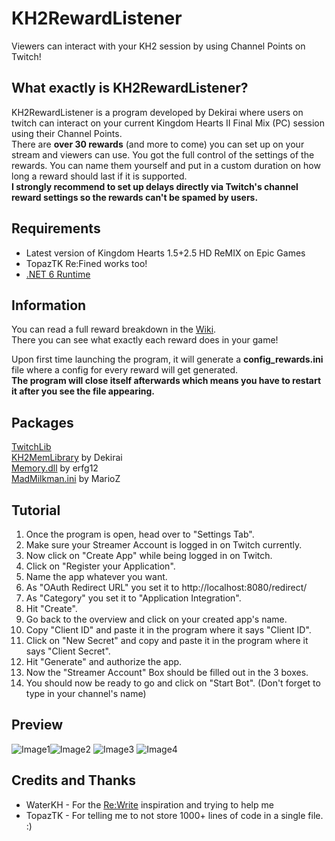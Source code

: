 


# KH2RewardListener

Viewers can interact with your KH2 session by using Channel Points on Twitch!

## What exactly is KH2RewardListener?
KH2RewardListener is a program developed by Dekirai where users on twitch can interact on your current Kingdom Hearts II Final Mix (PC) session using their Channel Points.  
There are **over 30 rewards** (and more to come) you can set up on your stream and viewers can use. 
You got the full control of the settings of the rewards. You can name them yourself and put in a custom duration on how long a reward should last if it is supported.  
**I strongly recommend to set up delays directly via Twitch's channel reward settings so the rewards can't be spamed by users.**

## Requirements

 - Latest version of Kingdom Hearts 1.5+2.5 HD ReMIX on Epic Games
 - TopazTK Re:Fined works too!
 - [.NET 6 Runtime](https://dotnet.microsoft.com/en-us/download/dotnet/6.0)

## Information
You can read a full reward breakdown in the [Wiki](https://github.com/Dekirai/KH2RewardListener/wiki/Rewards).    
There you can see what exactly each reward does in your game!  

Upon first time launching the program, it will generate a **config_rewards.ini** file where a config for every reward will get generated.  
**The program will close itself afterwards which means you have to restart it after you see the file appearing.**

## Packages
[TwitchLib](https://github.com/TwitchLib/TwitchLib)  
[KH2MemLibrary](https://github.com/Dekirai/KHMemLibrary) by Dekirai  
[Memory.dll](https://github.com/erfg12/memory.dll) by erfg12  
[MadMilkman.ini](https://github.com/MarioZ/MadMilkman.Ini) by MarioZ  

## Tutorial

 1.  Once the program is open, head over to "Settings Tab".
 2.  Make sure your Streamer Account is logged in on Twitch currently.
 3.  Now click on "Create App" while being logged in on Twitch.
 4.  Click on "Register your Application".
 5.  Name the app whatever you want.
 6.  As "OAuth Redirect URL" you set it to http://localhost:8080/redirect/
 7.  As "Category" you set it to "Application Integration".
 8. Hit "Create".  
 9. Go back to the overview and click on your created app's name.
 10. Copy "Client ID" and paste it in the program where it says "Client ID".
 11. Click on "New Secret" and copy and paste it in the program where it says "Client Secret".
 12. Hit "Generate" and authorize the app.
 13. Now the "Streamer Account" Box should be filled out in the 3 boxes.
 14. You should now be ready to go and click on "Start Bot". (Don't forget to type in your channel's name)

## Preview

![Image1](https://i.imgur.com/YwHbhPO.png)![Image2](https://i.imgur.com/gemrJC4.png) ![Image3](https://i.imgur.com/ffUnPgZ.png) ![Image4](https://i.imgur.com/45R5hFP.png)

## Credits and Thanks
 - WaterKH - For the [Re:Write](https://github.com/WaterKH/ReWrite) inspiration and trying to help me
  - TopazTK - For telling me to not store 1000+ lines of code in a single file. :)
